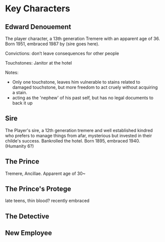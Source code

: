 # Key Characters

## Edward Denouement

The player character, a 13th generation Tremere with an apparent age of 36. Born 1951, embraced 1987 by (sire goes here).

Convictions: don’t leave consequences for other people

Touchstones: Janitor at the hotel

Notes:

* Only one touchstone, leaves him vulnerable to stains related to damaged touchstone, but more freedom to act cruely without acquiring a stain.
* acting as the 'nephew' of his past self, but has no legal documents to back it up



## Sire

The Player's sire, a 12th generation tremere and well established kindred who prefers to manage things from afar, mysterious but invested in their childe's success. Bankrolled the hotel. Born 1895, embraced 1940. (Humanity 6?)&#x20;

## The Prince

Tremere, Ancillae. Apparent age of 30\~



## The Prince's Protege

late teens, thin blood? recently embraced

## The Detective

## New Employee
